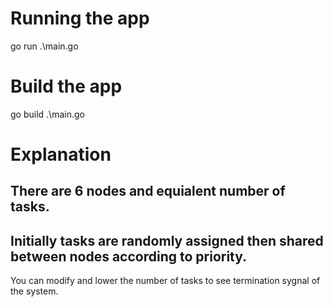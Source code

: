 # Running the app
go run .\main.go

# Build the app
go build .\main.go

# Explanation
There are 6 nodes and equialent number of tasks. 
----
Initially tasks are randomly assigned then shared between nodes according to priority.
----
You can modify and lower the number of tasks to see termination sygnal of the system.
